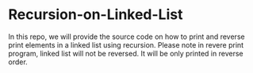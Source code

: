 # Recursion-on-Linked-List
In this repo, we will provide the source code on how to print and reverse print elements in a linked list using recursion. Please note in revere print program, linked list will not be reversed. It will be only printed in reverse order.
